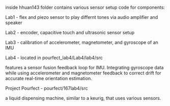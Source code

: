 inside hhuan143 folder contains various sensor setup code for components:

Lab1 - flex and piezo sensor to play differnt tones via audio amplifier and speaker

Lab2 - encoder, capacitive touch and ultrasonic sensor setup

Lab3 - calibration of accelerometer, magnetometer, and gyroscope of an IMU

Lab4 - located in pourfect_lab4/Lab4/lab4/src

features a sensor fusion feedback loop for IMU. Integrating gyroscope data while using accelerometer and magnetometer feedback to correct drift for accurate real-time orientation estimation.

Project Pourfect - pourfect/167lab4/src

a liquid dispensing machine, similar to a keurig, that uses various sensors.
